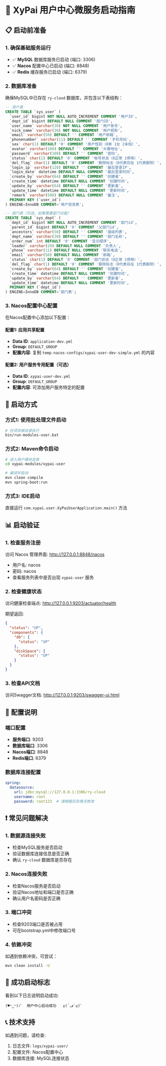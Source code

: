 # 🚀 XyPai 用户中心微服务启动指南

## 📋 启动前准备

### 1. 确保基础服务运行

- ✅ **MySQL** 数据库服务已启动 (端口: 3306)
- ✅ **Nacos** 配置中心已启动 (端口: 8848)
- ✅ **Redis** 缓存服务已启动 (端口: 6379)

### 2. 数据库准备

确保MySQL中已存在 `ry-cloud` 数据库，并包含以下表结构：

```sql
-- 用户表
CREATE TABLE `sys_user` (
  `user_id` bigint NOT NULL AUTO_INCREMENT COMMENT '用户ID',
  `dept_id` bigint DEFAULT NULL COMMENT '部门ID',
  `user_name` varchar(30) NOT NULL COMMENT '用户账号',
  `nick_name` varchar(30) NOT NULL COMMENT '用户昵称',
  `email` varchar(50) DEFAULT '' COMMENT '用户邮箱',
  `phonenumber` varchar(11) DEFAULT '' COMMENT '手机号码',
  `sex` char(1) DEFAULT '0' COMMENT '用户性别（0男 1女 2未知）',
  `avatar` varchar(100) DEFAULT '' COMMENT '头像地址',
  `password` varchar(100) DEFAULT '' COMMENT '密码',
  `status` char(1) DEFAULT '0' COMMENT '帐号状态（0正常 1停用）',
  `del_flag` char(1) DEFAULT '0' COMMENT '删除标志（0代表存在 1代表删除）',
  `login_ip` varchar(128) DEFAULT '' COMMENT '最后登录IP',
  `login_date` datetime DEFAULT NULL COMMENT '最后登录时间',
  `create_by` varchar(64) DEFAULT '' COMMENT '创建者',
  `create_time` datetime DEFAULT NULL COMMENT '创建时间',
  `update_by` varchar(64) DEFAULT '' COMMENT '更新者',
  `update_time` datetime DEFAULT NULL COMMENT '更新时间',
  `remark` varchar(500) DEFAULT NULL COMMENT '备注',
  PRIMARY KEY (`user_id`)
) ENGINE=InnoDB COMMENT='用户信息表';

-- 部门表（可选，如果需要部门功能）
CREATE TABLE `sys_dept` (
  `dept_id` bigint NOT NULL AUTO_INCREMENT COMMENT '部门id',
  `parent_id` bigint DEFAULT '0' COMMENT '父部门id',
  `ancestors` varchar(50) DEFAULT '' COMMENT '祖级列表',
  `dept_name` varchar(30) DEFAULT '' COMMENT '部门名称',
  `order_num` int DEFAULT '0' COMMENT '显示顺序',
  `leader` varchar(20) DEFAULT NULL COMMENT '负责人',
  `phone` varchar(11) DEFAULT NULL COMMENT '联系电话',
  `email` varchar(50) DEFAULT NULL COMMENT '邮箱',
  `status` char(1) DEFAULT '0' COMMENT '部门状态（0正常 1停用）',
  `del_flag` char(1) DEFAULT '0' COMMENT '删除标志（0代表存在 1代表删除）',
  `create_by` varchar(64) DEFAULT '' COMMENT '创建者',
  `create_time` datetime DEFAULT NULL COMMENT '创建时间',
  `update_by` varchar(64) DEFAULT '' COMMENT '更新者',
  `update_time` datetime DEFAULT NULL COMMENT '更新时间',
  PRIMARY KEY (`dept_id`)
) ENGINE=InnoDB COMMENT='部门表';
```

### 3. Nacos配置中心配置

在Nacos配置中心添加以下配置：

#### 配置1: 应用共享配置

- **Data ID**: `application-dev.yml`
- **Group**: `DEFAULT_GROUP`
- **配置内容**: 复制 `temp-nacos-configs/xypai-user-dev-simple.yml` 的内容

#### 配置2: 用户服务专用配置（可选）

- **Data ID**: `xypai-user-dev.yml`
- **Group**: `DEFAULT_GROUP`
- **配置内容**: 可添加用户服务特定的配置

## 🚀 启动方式

### 方式1: 使用批处理文件启动

```bash
# 在项目根目录执行
bin/run-modules-user.bat
```

### 方式2: Maven命令启动

```bash
# 进入用户模块目录
cd xypai-modules/xypai-user

# 编译并启动
mvn clean compile
mvn spring-boot:run
```

### 方式3: IDE启动

直接运行 `com.xypai.user.XyPaiUserApplication.main()` 方法

## 📊 启动验证

### 1. 检查服务注册

访问 Nacos 管理界面: http://127.0.0.1:8848/nacos

- 用户名: nacos
- 密码: nacos
- 查看服务列表中是否出现 `xypai-user` 服务

### 2. 检查健康状态

访问健康检查端点: http://127.0.0.1:9203/actuator/health

期望返回:

```json
{
  "status": "UP",
  "components": {
    "db": {
      "status": "UP"
    },
    "diskSpace": {
      "status": "UP"
    }
  }
}
```

### 3. 检查API文档

访问Swagger文档: http://127.0.0.1:9203/swagger-ui.html

## 🔧 配置说明

### 端口配置

- **服务端口**: 9203
- **数据库端口**: 3306
- **Nacos端口**: 8848
- **Redis端口**: 6379

### 数据库连接配置

```yaml
spring:
  datasource:
    url: jdbc:mysql://127.0.0.1:3306/ry-cloud
    username: root
    password: root123  # 请根据实际情况修改
```

## ❗ 常见问题解决

### 1. 数据源连接失败

- 检查MySQL服务是否启动
- 验证数据库连接信息是否正确
- 确认 `ry-cloud` 数据库是否存在

### 2. Nacos连接失败

- 检查Nacos服务是否启动
- 验证Nacos地址和端口是否正确
- 确认用户名密码是否正确

### 3. 端口冲突

- 检查9203端口是否被占用
- 可在bootstrap.yml中修改端口号

### 4. 依赖冲突

如遇到依赖冲突，可尝试：

```bash
mvn clean install -U
```

## 🎯 成功启动标志

看到以下日志说明启动成功:

```
(♥◠‿◠)ﾉﾞ  用户中心启动成功   ლ(´ڡ`ლ)ﾞ
```

## 📞 技术支持

如遇到问题，请检查:

1. 日志文件: `logs/xypai-user/`
2. 配置文件: Nacos配置中心
3. 数据库连接: MySQL连接状态
